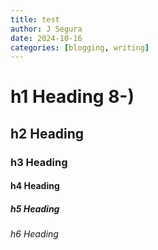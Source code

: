 ```yaml
---
title: test
author: J Segura
date: 2024-10-16
categories: [blogging, writing]
---
```


# h1 Heading 8-)
## h2 Heading
### h3 Heading
#### h4 Heading
##### h5 Heading
###### h6 Heading